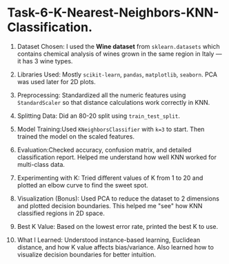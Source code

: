 # Task-6-K-Nearest-Neighbors-KNN-Classification.
1. Dataset Chosen: I used the **Wine dataset** from `sklearn.datasets` which contains chemical analysis of wines grown in the same region in Italy — it has 3 wine types.

2. Libraries Used: Mostly `scikit-learn`, `pandas`, `matplotlib`, `seaborn`. PCA was used later for 2D plots.

3. Preprocessing: Standardized all the numeric features using `StandardScaler` so that distance calculations work correctly in KNN.

4. Splitting Data: Did an 80-20 split using `train_test_split`.

5. Model Training:Used `KNeighborsClassifier` with `k=3` to start. Then trained the model on the scaled features.

6. Evaluation:Checked accuracy, confusion matrix, and detailed classification report. Helped me understand how well KNN worked for multi-class data.
 
7. Experimenting with K: Tried different values of K from 1 to 20 and plotted an elbow curve to find the sweet spot.

8. Visualization (Bonus): Used PCA to reduce the dataset to 2 dimensions and plotted decision boundaries. This helped me "see" how KNN classified regions in 2D space.

9. Best K Value: Based on the lowest error rate, printed the best K to use.

10. What I Learned: Understood instance-based learning, Euclidean distance, and how K value affects bias/variance. Also learned how to visualize decision boundaries for better intuition.


